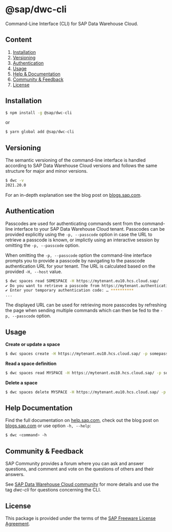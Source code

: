 # @sap/dwc-cli

Command-Line Interface (CLI) for SAP Data Warehouse Cloud.

## Content

1. [Installation](#installation)
2. [Versioning](#versioning)
3. [Authentication](#authentication)
4. [Usage](#usage)
5. [Help & Documentation](#help-documentation)
6. [Community & Feedback](#community--feedback)
7. [License](#license)

## Installation

```bash
$ npm install -g @sap/dwc-cli
```

or

```bash
$ yarn global add @sap/dwc-cli
```

## Versioning

The semantic versioning of the command-line interface is handled according to SAP Data Warehouse Cloud versions and follows the same structure for major and minor versions.

```bash
$ dwc -v
2021.20.0
```

For an in-depth explanation see the blog post on [blogs.sap.com]( https://blogs.sap.com/2021/09/21/new-command-line-for-sap-data-warehouse-cloud-code-way-to-the-cloud/).

## Authentication

Passcodes are used for authenticating commands sent from the command-line interface to your SAP Data Warehouse Cloud tenant. Passcodes can be provided explicitly using the `-p, --passcode` option in case the URL to retrieve a passcode is known, or implictly using an interactive session by omitting the `-p, --passcode` option.

When omitting the `-p, --passcode` option the command-line interface prompts you to provide a passcode by navigating to the passcode authentication URL for your tenant. The URL is calculated based on the provided `-H, --host` value.

```bash
$ dwc spaces read SOMESPACE -H https://mytenant.eu10.hcs.cloud.sap/
✔ Do you want to retrieve a passcode from https://mytenant.authentication.eu10.hana.ondemand.com/passcode? … yes
✔ Enter your temporary authentication code: … **********
...
```

The displayed URL can be used for retrieving more passcodes by refreshing the page when sending multiple commands which can then be fed to the `-p, --passcode` option.

## Usage

**Create or update a space**

```bash
$ dwc spaces create -H https://mytenant.eu10.hcs.cloud.sap/ -p somepasscode -f /path/to/definition/file.json
```

**Read a space definition**

```bash
$ dwc spaces read MYSPACE -H https://mytenant.eu10.hcs.cloud.sap/ -p somepasscode
```

**Delete a space**

```bash
$ dwc spaces delete MYSPACE -H https://mytenant.eu10.hcs.cloud.sap/ -p somepasscode
```

## Help Documentation

Find the full documentation on [help.sap.com](https://help.sap.com/viewer/9f804b8efa8043539289f42f372c4862/cloud/en-US/5eac5b71e2d34c32b63f3d8d47a0b1d0.html), check out the blog post on [blogs.sap.com]( https://blogs.sap.com/2021/09/21/new-command-line-for-sap-data-warehouse-cloud-code-way-to-the-cloud/) or use option `-h, --help`:

```bash
$ dwc <command> -h
```

## Community & Feedback

SAP Community provides a forum where you can ask and answer questions, and comment and vote on the questions of others and their answers.

See [SAP Data Warehouse Cloud community](https://community.sap.com/topics/data-warehouse-cloud) for more details and use the tag *dwc-cli* for questions concerning the CLI.

## License

This package is provided under the terms of the [SAP Freeware License Agreement](https://tools.hana.ondemand.com/sap-freeware-license.txt).
